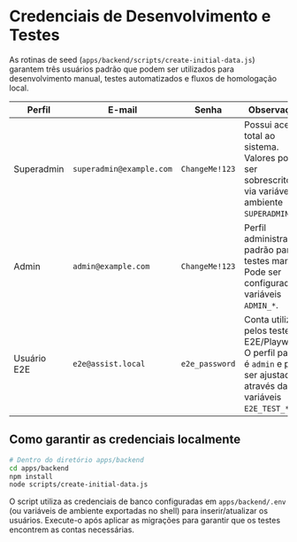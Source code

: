# Credenciais de Desenvolvimento e Testes

As rotinas de seed (`apps/backend/scripts/create-initial-data.js`) garantem três usuários padrão
que podem ser utilizados para desenvolvimento manual, testes automatizados e fluxos de
homologação local.

| Perfil      | E-mail                   | Senha          | Observações                                                                                                                    |
| ----------- | ------------------------ | -------------- | ------------------------------------------------------------------------------------------------------------------------------ |
| Superadmin  | `superadmin@example.com` | `ChangeMe!123` | Possui acesso total ao sistema. Valores podem ser sobrescritos via variáveis de ambiente `SUPERADMIN_*`.                       |
| Admin       | `admin@example.com`      | `ChangeMe!123` | Perfil administrativo padrão para testes manuais. Pode ser configurado via variáveis `ADMIN_*`.                                |
| Usuário E2E | `e2e@assist.local`       | `e2e_password` | Conta utilizada pelos testes E2E/Playwright. O perfil padrão é `admin` e pode ser ajustado através das variáveis `E2E_TEST_*`. |

## Como garantir as credenciais localmente

```bash
# Dentro do diretório apps/backend
cd apps/backend
npm install
node scripts/create-initial-data.js
```

O script utiliza as credenciais de banco configuradas em `apps/backend/.env` (ou variáveis de
ambiente exportadas no shell) para inserir/atualizar os usuários. Execute-o após aplicar as
migrações para garantir que os testes encontrem as contas necessárias.
